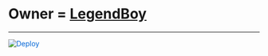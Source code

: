 # Owner = [LegendBoy](https://t.me/Pro_UserBoy)

-----
<a href="https://dashboard.heroku.com/new?button-url=https%3A%2F%2Fgithub.com%2FPROBOY-OP%2PRO-APIBOT&template=https%3A%2F%2Fgithub.com%2FPROBOY-OP%2FPRO-APIBOT" rel="nofollow" style="background-color: initial; box-sizing: border-box; color: #0366d6; text-decoration-line: none;"><img alt="Deploy" data-canonical-src="https://www.herokucdn.com/deploy/button.svg" src="https://camo.githubusercontent.com/83b0e95b38892b49184e07ad572c94c8038323fb/68747470733a2f2f7777772e6865726f6b7563646e2e636f6d2f6465706c6f792f627574746f6e2e737667" style="border-style: none; box-sizing: initial; max-width: 100%;" /></a></div>
</a>
